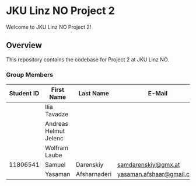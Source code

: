 # JKU Linz NO Project 2

Welcome to JKU Linz NO Project 2!

## Overview

This repository contains the codebase for Project 2 at JKU Linz NO.


### Group Members

| Student ID | First Name | Last Name | E-Mail                   | Workload [%] |
|------------|------------|-----------|--------------------------|--------------|
|    |   Ilia Tavadze   |   | | [TODO]       |
|    |   Andreas Helmut Jelenc     |      |    | [TODO]       |
|    |   Wolfram Laube    |  |    | [TODO]       |
| 11806541   | Samuel     | Darenskiy | samdarenskiy@gmx.at      | [TODO]       |
|    | Yasaman | Afsharnaderi | yasaman.afshaar@gmail.com        |              |
